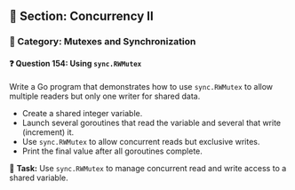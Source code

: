 ## 📘 Section: Concurrency II  
### 🔹 Category: Mutexes and Synchronization  
#### ❓ Question 154: Using `sync.RWMutex`

Write a Go program that demonstrates how to use `sync.RWMutex` to allow multiple readers but only one writer for shared data.

- Create a shared integer variable.
- Launch several goroutines that read the variable and several that write (increment) it.
- Use `sync.RWMutex` to allow concurrent reads but exclusive writes.
- Print the final value after all goroutines complete.

🔧 **Task:** Use `sync.RWMutex` to manage concurrent read and write access to a shared variable.
